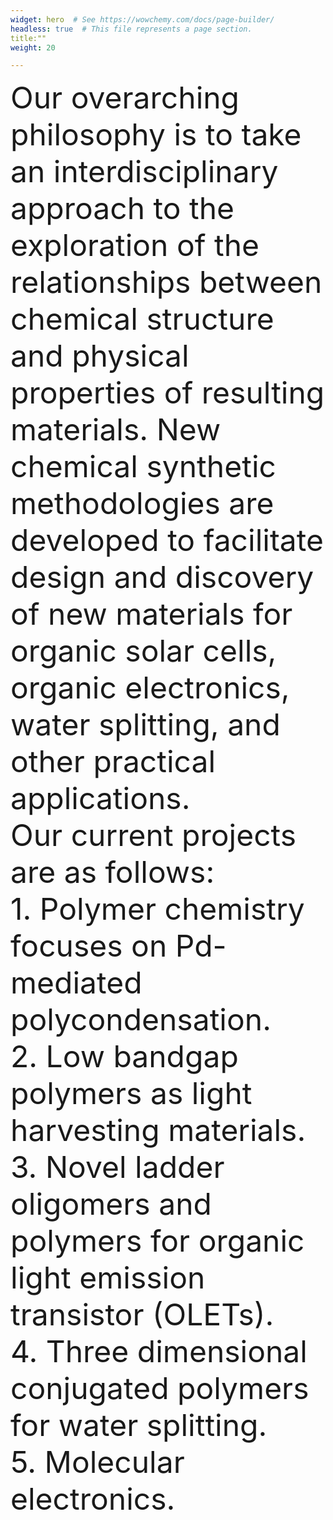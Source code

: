 ```yaml
---
widget: hero  # See https://wowchemy.com/docs/page-builder/
headless: true  # This file represents a page section.
title:""
weight: 20

---
```

<body>
<font size=10>Our overarching philosophy is to take an interdisciplinary approach to the exploration of the relationships between chemical structure and physical properties of resulting materials.  New chemical synthetic methodologies are developed to facilitate design and discovery of new materials for organic solar cells, organic electronics, water splitting, and other practical applications.  
<br>
Our current projects are as follows:<br>
1. Polymer chemistry focuses on Pd-mediated polycondensation.<br>
2. Low bandgap polymers as light harvesting materials.<br>
3. Novel ladder oligomers and polymers for organic light emission transistor (OLETs).<br>
4. Three dimensional conjugated polymers for water splitting.<br>
5. Molecular electronics.</font>
</body>